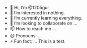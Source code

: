 - 👋 Hi, I’m @1205gur
- 👀 I’m interested in nothing.
- 🌱 I’m currently learning everything.
- 💞️ I’m looking to collaborate on ...
- 📫 How to reach me ...
- 😄 Pronouns: ...
- ⚡ Fun fact: ...
  This is a test.
  
<!---
1205gur/1205gur is a ✨ special ✨ repository because its `README.md` (this file) appears on your GitHub profile.
You can click the Preview link to take a look at your changes.
--->
